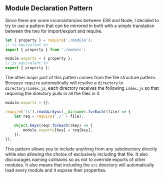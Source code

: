 ## Module Declaration Pattern
Since there are some inconsistencies between ES6 and Node, I decided to try to use
a pattern that can be mirrored in both with a simple translation between the two for
import/export and require.

```javascript
let { property } = require('./module');
// is equivalent to
import { property } from './module';

module.exports = { property };
// is equivalent to
export { property };
```

The other major part of this pattern comes from the file structure pattern. Because 
`require` automatically will resolve a `directory` to `directory/index.js`, each
directory receives the following `index.js` so that requiring the directory pulls in
all the files in it.

```javascript
module.exports = {};

require('fs').readdirSync(__dirname).forEach((file) => {
    let req = require('./' + file);

    Object.keys(req).forEach((key) => {
        module.exports[key] = req[key];
    });
});
```

This pattern allows you to include anything from any subdirectory directly while
also allowing the choice of exclusively including that file. It also discourages
naming collisions so as not to override exports of other modules. It also means that
including the `src` directory will automatically load every module and it expose
their properties.